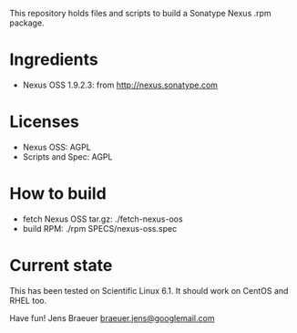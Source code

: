 This repository holds files and scripts to build a Sonatype Nexus .rpm
package.

# Ingredients
- Nexus OSS 1.9.2.3: from http://nexus.sonatype.com

# Licenses
- Nexus OSS: AGPL
- Scripts and Spec: AGPL

# How to build
- fetch Nexus OSS tar.gz: ./fetch-nexus-oos
- build RPM:              ./rpm SPECS/nexus-oss.spec

# Current state
This has been tested on Scientific Linux 6.1. It should work on CentOS and RHEL too.

Have fun!
Jens Braeuer <braeuer.jens@googlemail.com>

